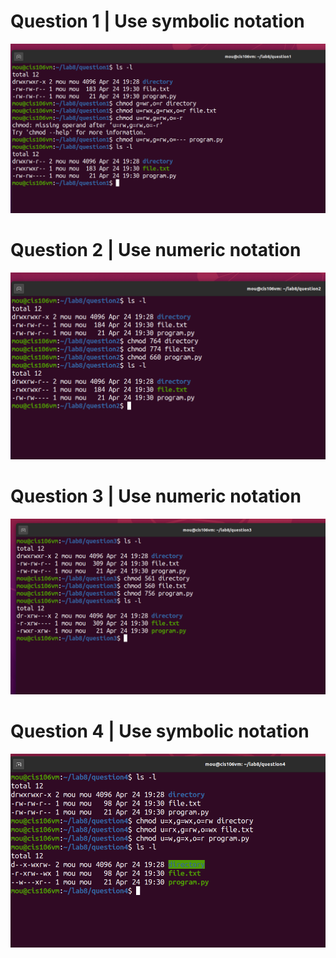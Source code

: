 # Question 1 | Use symbolic notation

![q1](../imgs/lab8.1.PNG)

# Question 2 | Use numeric notation

![q1](../imgs/lab8.2.PNG)

# Question 3 | Use numeric notation

![q1](../imgs/lab8.3.PNG)

# Question 4 | Use symbolic notation

![q1](../imgs/lab8.4.PNG)
